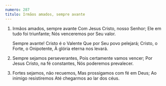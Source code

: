 ```yaml
---
numero: 287
titulo: Irmãos amados, sempre avante
---
```

1. Irmãos amados, sempre avante
   Com Jesus Cristo, nosso Senhor;
   Ele em tudo foi triunfante;
   Nós venceremos por Seu valor.

   Sempre avante! Cristo é o Valente
   Que por Seu povo pelejará;
   Cristo, o Forte, o Onipotente,
   À glória eterna nos levará.

2. Sempre sejamos perseverantes,
   Pois certamente vamos vencer;
   Por Jesus Cristo, na fé constantes,
   Nós poderemos prevalecer.

3. Fortes sejamos, não recuemos,
   Mas prossigamos com fé em Deus;
   Ao inimigo resistiremos
   Até chegarmos ao lar dos céus.
